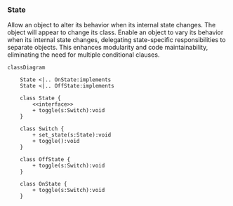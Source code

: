 ### State

Allow an object to alter its behavior when its internal state changes. The object will appear to change its class. Enable an object to vary its behavior when its internal state changes,  delegating state-specific responsibilities to separate objects. This  enhances modularity and code maintainability, eliminating the need for  multiple conditional clauses.

```mermaid
classDiagram
	
	State <|.. OnState:implements
	State <|.. OffState:implements
	
	class State {
		<<interface>>
		+ toggle(s:Switch):void
	}
	
	class Switch {
		+ set_state(s:State):void
		+ toggle():void
	}
	
	class OffState {
		+ toggle(s:Switch):void
	}
	
	class OnState {
		+ toggle(s:Switch):void
	}
```

